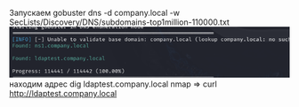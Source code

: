 Запускаем gobuster dns -d company.local -w SecLists/Discovery/DNS/subdomains-top1million-110000.txt 
![](../../attachment/Pasted%20image%2020250319181200.png)
находим адрес dig ldaptest.company.local
nmap => curl http://ldaptest.company.local
